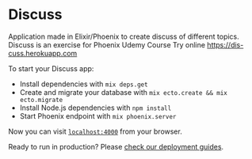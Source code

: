 # Discuss

Application made in Elixir/Phoenix to create discuss of different topics. Discuss is an exercise for Phoenix Udemy Course 
Try online https://dis-cuss.herokuapp.com 

To start your Discuss app:

  * Install dependencies with `mix deps.get`
  * Create and migrate your database with `mix ecto.create && mix ecto.migrate`
  * Install Node.js dependencies with `npm install`
  * Start Phoenix endpoint with `mix phoenix.server`

Now you can visit [`localhost:4000`](http://localhost:4000) from your browser.

Ready to run in production? Please [check our deployment guides](http://www.phoenixframework.org/docs/deployment).


